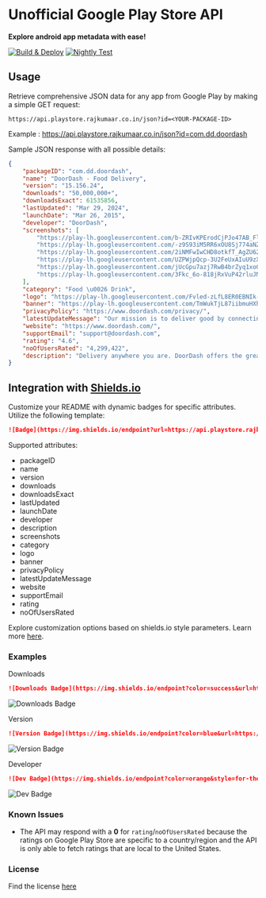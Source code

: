 # Unofficial Google Play Store API

**Explore android app metadata with ease!**

[![Build & Deploy](https://github.com/rajkumaar23/playstore-api/actions/workflows/deploy.yaml/badge.svg)](https://github.com/rajkumaar23/playstore-api/actions/workflows/deploy.yaml)
[![Nightly Test](https://github.com/rajkumaar23/playstore-api/actions/workflows/test.yaml/badge.svg)](https://github.com/rajkumaar23/playstore-api/actions/workflows/test.yaml)

## Usage

Retrieve comprehensive JSON data for any app from Google Play by making a simple GET request:
```
https://api.playstore.rajkumaar.co.in/json?id=<YOUR-PACKAGE-ID>
```
Example : https://api.playstore.rajkumaar.co.in/json?id=com.dd.doordash

Sample JSON response with all possible details:
```json
{
    "packageID": "com.dd.doordash",
    "name": "DoorDash - Food Delivery",
    "version": "15.156.24",
    "downloads": "50,000,000+",
    "downloadsExact": 61535856,
    "lastUpdated": "Mar 29, 2024",
    "launchDate": "Mar 26, 2015",
    "developer": "DoorDash",
    "screenshots": [
        "https://play-lh.googleusercontent.com/b-ZRIvKPErodCjPJo47AB_Fl1dGgOUAGoe03OjER7lzZPffz3Cv0xgMniNHfRYR-bQg",
        "https://play-lh.googleusercontent.com/-z9S93iM5RR6xOU8Sj774aNZsSATCZymn3fJiOnzW1VuGteh5vLfgyTjIiKOMhCFfjc",
        "https://play-lh.googleusercontent.com/2iNMFwIwCHD8otkfT_AgZU62UNqJziCay3uEVEDFrXmz78wuOf-hTNZbLwdEgShWcfM",
        "https://play-lh.googleusercontent.com/UZPWjpQcp-3U2FeUxAIuU9zX2P-z4rhKwmH0hyyr4sUQoKVUotKb_SdhuRBxMW0KsuY",
        "https://play-lh.googleusercontent.com/jUcGpu7azj7RwB4brZyq1xoCzyobyUkHwyNcuhfZJK-6DDvm7AFB0ldsTP4Hs2h5UsHg",
        "https://play-lh.googleusercontent.com/3Fkc_6o-818jRxVuP42rluJNjx_CQ77Bs8Fx-HDD6jAxRmD-irJLsMAtiIvm3sC8qeZN"
    ],
    "category": "Food \u0026 Drink",
    "logo": "https://play-lh.googleusercontent.com/Fvled-zLfL8ER0EBNIk-FnunJCcH2u_T6rdITclOFdU2jpEopdMstZOHP-PtuhP_5coZ",
    "banner": "https://play-lh.googleusercontent.com/TmWukTjL87iibmuHXhc9d04Hvul6nErQXE0nRcJvvsiFffDBjE0JmGns57r1x1RihMA",
    "privacyPolicy": "https://www.doordash.com/privacy/",
    "latestUpdateMessage": "Our mission is to deliver good by connecting people and possibility...",
    "website": "https://www.doordash.com/",
    "supportEmail": "support@doordash.com",
    "rating": "4.6",
    "noOfUsersRated": "4,299,422",
    "description": "Delivery anywhere you are. DoorDash offers the greatest online selection of your favorite restaurants and stores, facilitating delivery of freshly prepared meals, groceries, OTC medicines, flowers \u0026amp; more...",
}
```

## Integration with [Shields.io](https://shields.io)
Customize your README with dynamic badges for specific attributes. Utilize the following template:
```markdown
![Badge](https://img.shields.io/endpoint?url=https://api.playstore.rajkumaar.co.in/<ATTRIBUTE-NAME>?id=<PACKAGE-ID>)
```
Supported attributes: 
- packageID
- name
- version
- downloads
- downloadsExact
- lastUpdated
- launchDate
- developer
- description
- screenshots
- category
- logo
- banner
- privacyPolicy
- latestUpdateMessage
- website
- supportEmail
- rating
- noOfUsersRated

Explore customization options based on shields.io style parameters. Learn more [here](https://shields.io/).

### Examples

Downloads
```markdown
![Downloads Badge](https://img.shields.io/endpoint?color=success&url=https://api.playstore.rajkumaar.co.in/downloads?id=com.dd.doordash)
```
![Downloads Badge](https://img.shields.io/endpoint?color=success&url=https://api.playstore.rajkumaar.co.in/downloads?id=com.dd.doordash)

Version
```markdown
![Version Badge](https://img.shields.io/endpoint?color=blue&url=https://api.playstore.rajkumaar.co.in/version?id=com.dd.doordash)
```
![Version Badge](https://img.shields.io/endpoint?color=blue&url=https://api.playstore.rajkumaar.co.in/version?id=com.dd.doordash)

Developer
```markdown
![Dev Badge](https://img.shields.io/endpoint?color=orange&style=for-the-badge&url=https://api.playstore.rajkumaar.co.in/developer?id=com.dd.doordash)
```
![Dev Badge](https://img.shields.io/endpoint?color=orange&style=for-the-badge&url=https://api.playstore.rajkumaar.co.in/developer?id=com.dd.doordash)

### Known Issues

- The API may respond with a **0** for `rating`/`noOfUsersRated` because the ratings on Google Play Store are specific to a country/region and the API is only able to fetch ratings that are local to the United States.

### License
Find the license [here](LICENSE)


